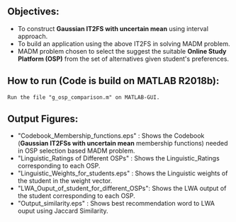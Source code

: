 ## Objectives:
* To construct **Gaussian IT2FS with uncertain mean** using interval approach.
* To build an application using the above IT2FS in solving MADM problem.
* MADM problem chosen to select the suggest the suitable **Online Study Platform (OSP)** from the set of alternatives given student's preferences.

## How to run (Code is build on MATLAB R2018b):
```
Run the file "g_osp_comparison.m" on MATLAB-GUI.
```

## Output Figures:
* "Codebook_Membership_functions.eps" : Shows the Codebook (**Gaussian IT2FSs with uncertain mean** membership functions) needed in OSP selection based MADM problem.
* "Linguistic_Ratings of Different OSPs" : Shows the Linguistic_Ratings corresponding to each OSP.
* "Linguistic_Weights_for_students.eps" : Shows the Linguistic weights of the student in the weight vector.
* "LWA_Ouput_of_student_for_different_OSPs": Shows the LWA output of the student corresponding to each OSP.
* "Output_similarity.eps" : Shows best recommendation word to LWA ouput using Jaccard Similarity.
